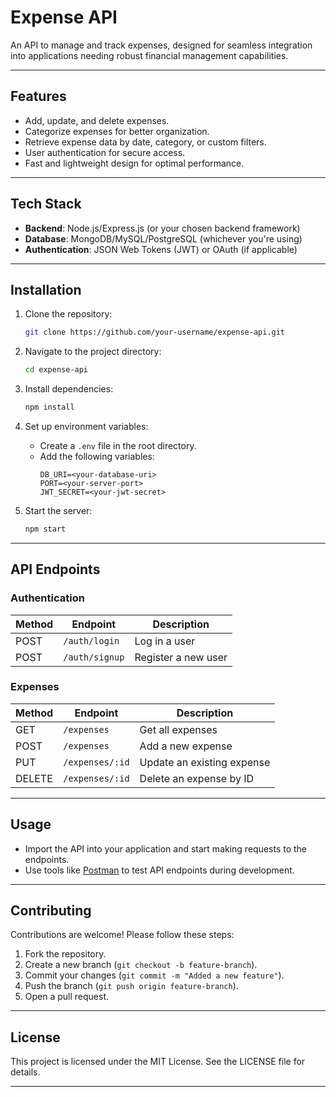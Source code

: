  

# **Expense API**

An API to manage and track expenses, designed for seamless integration into applications needing robust financial management capabilities.

---

## **Features**
- Add, update, and delete expenses.
- Categorize expenses for better organization.
- Retrieve expense data by date, category, or custom filters.
- User authentication for secure access.
- Fast and lightweight design for optimal performance.

---

## **Tech Stack**
- **Backend**: Node.js/Express.js (or your chosen backend framework)
- **Database**: MongoDB/MySQL/PostgreSQL (whichever you're using)
- **Authentication**: JSON Web Tokens (JWT) or OAuth (if applicable)

---

## **Installation**
1. Clone the repository:
   ```bash
   git clone https://github.com/your-username/expense-api.git
   ```
2. Navigate to the project directory:
   ```bash
   cd expense-api
   ```
3. Install dependencies:
   ```bash
   npm install
   ```
4. Set up environment variables:
   - Create a `.env` file in the root directory.
   - Add the following variables:
     ```
     DB_URI=<your-database-uri>
     PORT=<your-server-port>
     JWT_SECRET=<your-jwt-secret>
     ```

5. Start the server:
   ```bash
   npm start
   ```

---

## **API Endpoints**

### **Authentication**
| Method | Endpoint      | Description        |
|--------|---------------|--------------------|
| POST   | `/auth/login` | Log in a user      |
| POST   | `/auth/signup`| Register a new user|

### **Expenses**
| Method | Endpoint           | Description                   |
|--------|--------------------|-------------------------------|
| GET    | `/expenses`        | Get all expenses              |
| POST   | `/expenses`        | Add a new expense             |
| PUT    | `/expenses/:id`    | Update an existing expense    |
| DELETE | `/expenses/:id`    | Delete an expense by ID       |

---

## **Usage**
- Import the API into your application and start making requests to the endpoints.
- Use tools like [Postman](https://www.postman.com/) to test API endpoints during development.

---

## **Contributing**
Contributions are welcome! Please follow these steps:
1. Fork the repository.
2. Create a new branch (`git checkout -b feature-branch`).
3. Commit your changes (`git commit -m "Added a new feature"`).
4. Push the branch (`git push origin feature-branch`).
5. Open a pull request.

---

## **License**
This project is licensed under the MIT License. See the LICENSE file for details.

---

 
